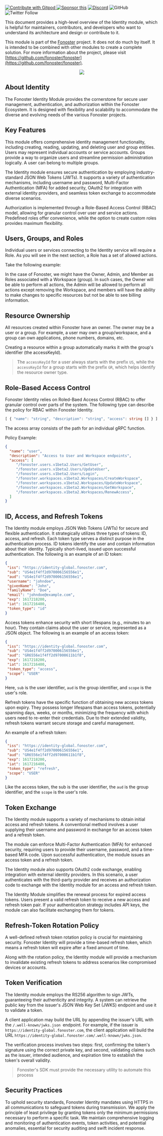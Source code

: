 <a href="https://gitpod.io/#https://github.com/fonoster/fonoster"> <img src="https://img.shields.io/badge/Contribute%20with-Gitpod-908a85?logo=gitpod" alt="Contribute with Gitpod" />
</a> [![Sponsor this](https://img.shields.io/static/v1?label=Sponsor&message=%E2%9D%A4&logo=GitHub&link=https://github.com/sponsors/fonoster)](https://github.com/sponsors/fonoster) [![Discord](https://img.shields.io/discord/1016419835455996076?color=5865F2&label=Discord&logo=discord&logoColor=white)](https://discord.gg/4QWgSz4hTC) ![GitHub](https://img.shields.io/github/license/fonoster/fonoster?color=%2347b96d) ![Twitter Follow](https://img.shields.io/twitter/follow/fonoster?style=social)

This document provides a high-level overview of the Identity module, which is helpful for maintainers, contributors, and developers who want to understand its architecture and design or contribute to it.

This module is part of the [Fonoster](https://fonoster.com) project. It does not do much by itself. It is intended to be combined with other modules to create a complete solution. For more information about the project, please visit [https://github.com/fonoster/fonoster](https://github.com/fonoster/fonoster).

<div align="center">
  <p align="center">
    <img src="https://raw.githubusercontent.com/fonoster/fonoster/0.6/assets/identity.png" />
  </p>
</div>

## About Identity

The Fonoster Identity Module provides the cornerstone for secure user management, authentication, and authorization within the Fonoster Ecosystem. It is designed with flexibility and scalability to accommodate the diverse and evolving needs of the various Fonoster projects.

## Key Features

This module offers comprehensive identity management functionality, including creating, reading, updating, and deleting user and group entities. Users may represent individual accounts or service accounts. Groups provide a way to organize users and streamline permission administration logically. A user can belong to multiple groups.

The Identity module ensures secure authentication by employing industry-standard JSON Web Tokens (JWTs). It supports a variety of authentication mechanisms, including username and password, Multi-Factor Authentication (MFA) for added security, OAuth2 for integration with external identity providers, and seamless token exchange to accommodate diverse scenarios.

Authorization is implemented through a Role-Based Access Control (RBAC) model, allowing for granular control over user and service actions. Predefined roles offer convenience, while the option to create custom roles provides maximum flexibility.

## Users, Groups, and Roles

Individual users or services connecting to the Identity service will require a Role. As you will see in the next section, a Role has a set of allowed actions.

Take the following example:

In the case of Fonoster, we might have the Owner, Admin, and Member as Roles associated with a Workspace (group). In such cases, the Owner will be able to perform all actions, the Admin will be allowed to perform all actions except removing the Workspace, and members will have the ability to make changes to specific resources but not be able to see billing information.

## Resource Ownership

All resources created within Fonoster have an owner. The owner may be a user or a group. For example, a user may own a group/workspace, and a group can own applications, phone numbers, domains, etc.

Creating a resource within a group automatically marks it with the group's identifier (the accessKeyId). 

> The `accessKeyId` for a user always starts with the prefix `US`, while the `accessKeyId` for a group starts with the prefix `GR`, which helps identify the resource owner type.

## Role-Based Access Control 

Fonoster Identity relies on Roled-Baed Access Control (RBAC) to offer granular control over parts of the system. The following type can describe the policy for RBAC within Fonoster Identity.

```typescript
[ { "name": "string", "description": "string", "access": string [] } ]
```

The access array consists of the path for an individual gRPC function.

Policy Example:

```json
{
  "name": "user",
  "description": "Access to User and Workspace endpoints",
  "access": [
     "/fonoster.users.v1beta2.Users/GetUser",
     "/fonoster.users.v1beta2.Users/UpdateUser",
     "/fonoster.users.v1beta2.Users/Login",
     "/fonoster.workspaces.v1beta2.Workspaces/CreateWorkspace",
     "/fonoster.workspaces.v1beta2.Workspaces/UpdateWorkspace",
     "/fonoster.workspaces.v1beta2.Workspaces/GetWorkspace",
     "/fonoster.workspaces.v1beta2.Workspaces/RenewAccess",
  ]
}
```

## ID, Access, and Refresh Tokens

The Identity module employs JSON Web Tokens (JWTs) for secure and flexible authentication. It strategically utilizes three types of tokens: ID, access, and refresh. Each token type serves a distinct purpose in the authentication process.
ID tokens identify the user and contain information about their identity. Typically short-lived, issued upon successful authentication. The following is an example of an ID token:

```json
{
 "iss": "https://identity-global.fonoster.com",
 "sub": "US4e1f4ff2d970006156556e1",
 "aud": "US4e1f4ff2d970006156556e1",
 "username": "johndoe",
 "givenName": "John",
 "familyName": "Doe",
 "email": "johndoe@example.com",
 "exp": 1617218200,
 "iat": 1617216400,
 "token_type": "id"
}
```

Access tokens enhance security with short lifespans (e.g., minutes to an hour). They contain claims about the user or service, represented as a JSON object. The following is an example of an access token:

```json
{
 "iss": "https://identity-global.fonoster.com",
 "sub": "US4e1f4ff2d970006156556e1",
 "aud": "GR6556e1f4ff2d97000611b1f8",
 "exp": 1617218200,
 "iat": 1617216400,
 "token_type": "access",
 "scope": "USER"
}
```

Here, `sub` is the user identifier, `aud` is the group identifier, and `scope` is the user's role.

Refresh tokens have the specific function of obtaining new access tokens upon expiry. They possess longer lifespans than access tokens, potentially spanning days, weeks, or months, minimizing the frequency with which users need to re-enter their credentials. Due to their extended validity, refresh tokens warrant secure storage and careful management.

An example of a refresh token:

```json
{
 "iss": "https://identity-global.fonoster.com",
 "sub": "US4e1f4ff2d970006156556e1",
 "aud": "GR6556e1f4ff2d97000611b1f8",
 "exp": 1617218200,
 "iat": 1617216400,
 "token_type": "refresh",
 "scope": "USER"
}
```

Like the access token, the sub is the user identifier, the `aud` is the group identifier, and the `scope` is the user's role.

## Token Exchange

The Identity module supports a variety of mechanisms to obtain initial access and refresh tokens. A conventional method involves a user supplying their username and password in exchange for an access token and a refresh token. 

The module can enforce Multi-Factor Authentication (MFA) for enhanced security, requiring users to provide their username, password, and a time-based MFA code. Upon successful authentication, the module issues an access token and a refresh token.

The Identity module also supports OAuth2 code exchange, enabling integration with external identity providers. In this scenario, a user authenticates with the third-party provider and receives an authorization code to exchange with the Identity module for an access and refresh token.

The Identity Module simplifies the renewal process for expired access tokens. Users present a valid refresh token to receive a new access and refresh token pair. If your authentication strategy includes API keys, the module can also facilitate exchanging them for tokens.

## Refresh-Token Rotation Policy

A well-defined refresh token rotation policy is crucial for maintaining security. Fonoster Identity will provide a time-based refresh token, which means a refresh token will expire after a fixed amount of time.

Along with the rotation policy, the Identity module will provide a mechanism to invalidate existing refresh tokens to address scenarios like compromised devices or accounts.

## Token Verification

The Identity module employs the RS256 algorithm to sign JWTs, guaranteeing their authenticity and integrity. A system can retrieve the public key from the issuer's JSON Web Key Set (JWKS) endpoint and use it to validate a token.

A client application may build the URL by appending the issuer's URL with the `/.well-known/jwks.json `endpoint. For example, if the issuer is `https://identity-global.fonoster.com`, the client application will build the URL `https://identity-global.fonoster.com/.well-known/jwks.json`.

The verification process involves two steps: first, confirming the token's signature using the correct private key, and second, validating claims such as the issuer, intended audience, and expiration time to establish the token's overall validity.

> Fonoster's SDK must provide the necessary utility to automate this process

## Security Practices

To uphold security standards, Fonoster Identity mandates using HTTPS in all communications to safeguard tokens during transmission. We apply the principle of least privilege by granting tokens only the minimum permissions necessary to perform a specific task. We maintain comprehensive logging and monitoring of authentication events, token activities, and potential anomalies, essential for security auditing and swift incident response.
